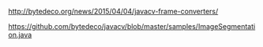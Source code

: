
http://bytedeco.org/news/2015/04/04/javacv-frame-converters/

https://github.com/bytedeco/javacv/blob/master/samples/ImageSegmentation.java